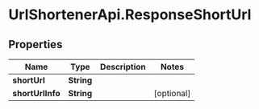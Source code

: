 # UrlShortenerApi.ResponseShortUrl

## Properties

Name | Type | Description | Notes
------------ | ------------- | ------------- | -------------
**shortUrl** | **String** |  | 
**shortUrlInfo** | **String** |  | [optional] 


